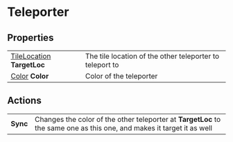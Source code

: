 # Teleporter

## Properties
| | |
| -------- | ------- |
| [TileLocation](../Types/TileLocation.md) <b>TargetLoc</b> | The tile location of the other teleporter to teleport to |
| [Color](../Types/Color.md) <b>Color</b> | Color of the teleporter |

## Actions
| | |
| -------- | ------- |
| <b>Sync</b> | Changes the color of the other teleporter at <b>TargetLoc</b> to the same one as this one, and makes it target it as well |